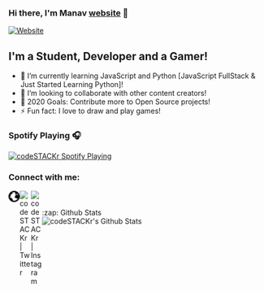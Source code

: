 ### Hi there, I'm Manav [website] 👋

[![Website](https://img.shields.io/website?label=codeSTACKr.com&style=for-the-badge&url=https%3A%2F%2Fcodestackr.com)](https://manavvgarg.github.io)
## I'm a Student, Developer and a Gamer!

- 🔭 I’m currently learning JavaScript and Python [JavaScript FullStack & Just Started Learning Python]!
- 👯 I’m looking to collaborate with other content creators!
- 🥅 2020 Goals: Contribute more to Open Source projects!
- ⚡ Fun fact: I love to draw and play games!

### Spotify Playing 🎧
[<img src="https://now-playing-codestackr.vercel.app/api/spotify-playing" alt="codeSTACKr Spotify Playing" width="350" />](https://open.spotify.com/user/curiosticgameryt)

### Connect with me:

[<img align="left" alt="codeSTACKr.com" width="22px" src="https://raw.githubusercontent.com/iconic/open-iconic/master/svg/globe.svg" />][website]
[<img align="left" alt="codeSTACKr | Twitter" width="22px" src="https://cdn.jsdelivr.net/npm/simple-icons@v3/icons/twitter.svg" />][twitter]
[<img align="left" alt="codeSTACKr | Instagram" width="22px" src="https://cdn.jsdelivr.net/npm/simple-icons@v3/icons/instagram.svg" />][instagram]

<br />
<br />

  <summary>:zap: Github Stats</summary>

  <img align="left" alt="codeSTACKr's Github Stats" src="https://github-readme-stats.codestackr.vercel.app/api?username=manavvgarg&show_icons=true&hide_border=true" />
  
[website]: https://manavvgarg.github.io
[twitter]: https://twitter.com/adharmiManav
[instagram]: https://instagram.com/manavvgarg_
